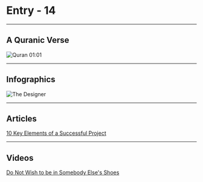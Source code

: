 # Entry - 14

---
## A Quranic Verse

![Quran 01:01](https://quranicquotes.com/wp-content/uploads/2021/06/423-quran-english-1-1-fatihah.png)

---
## Infographics

![The Designer](https://pbs.twimg.com/media/E3nTBogVIAMrnJJ?format=jpg&name=medium)

---
## Articles

[10 Key Elements of a Successful Project](https://productivemuslim.com/10-key-elements-of-a-successful-project/)

---
## Videos

[Do Not Wish to be in Somebody Else's Shoes](https://youtu.be/pv47zDhsVBw)